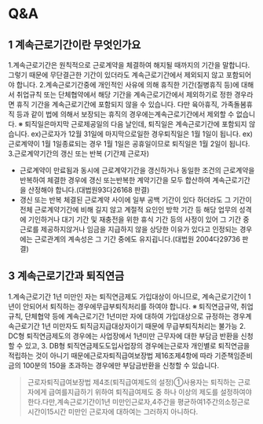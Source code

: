 # Q&A
## 1 계속근로기간이란 무엇인가요
1.계속근로기간은 원칙적으로 근로계약을 체결하여 해지될 때까지의 기간을 말합니다. 그렇기 때문에 무단결근한 기간이 있더라도 계속근로기간에서 제외되지 않고 포함되어야 합니다.
2.계속근로기간중에 개인적인 사유에 의해 휴직한 기간(질병휴직 등)에 대해서 취업규칙 또는 단체협약에서 해당 기간을 계속근로기간에서 제외하기로 정한 경우라면 휴직 기간을 계속근로기간에 포함되지 않을 수 있습니다. 다만 육아휴직, 가족돌봄휴직 등과 같이 법에 의해서 보장되는 휴직의 경우에는계속근로기간에서 제외할 수 없습니다.
※ 퇴직일은마지막 근로제공일의 다음 날인데, 퇴직일은 계속근로기간에 포함되지 않습니다.
ex)근로자가 12월 31일에 마지막으로일한 경우퇴직일은 1월 1일이 됩니다.
ex)근로계약이 1월 1일종료되는 경우 1월 1일은 공휴일이므로 퇴직일은 1월 2일이 됩니다.
3.근로계약기간의 갱신 또는 반복
(기간제 근로자)
- 근로계약이 만료됨과 동시에 근로계약기간을 갱신하거나 동일한 조건의 근로계약을 반복하여 체결한 경우에 갱신 또는반복한 계약기간을 모두 합산하여 계속근로기간을 산정해야 합니다.(대법원93다26168 판결)
- 갱신 또는 반복 체결된 근로계약 사이에 일부 공백 기간이 있다 하더라도 그 기간이 전체 근로계약기간에 비해 길지 않고 계절적 요인인 방학 기간 등 해당 업무의 성격에 기인하거나 대기 기간 및 재충전을 위한 휴식 기간 등의 사정이 있어 그 기간 중 근로를 제공하지않거나 임금을 지급하지 않을 상당한 이유가 있다고 인정되는 경우에는 근로관계의 계속성은 그 기간 중에도 유지굅니다.(대법원 2004다29736 판결)
## 3 계속근로기간과 퇴직연금
1.계속근로기간 1년 미만인 자는 퇴직연금제도 가입대상이 아니므로, 계속근로기간이 1년이 안되어서 퇴직하는 경우에무급부퇴직처리를 하여야 합니다.
※ 퇴직연금규약, 취업규칙, 단체협약 등에 계속근로기간 1년미만 자에 대하여 가입대상으로 규정하는 경우계속근로기간 1년 미만자도 퇴직금지급대상자이기 때문에 무급부퇴직처리는 불가능
2. DC형 퇴직연금제도의 경우에는 사업장에서 1년미만 근무자에 대한 부담금 반환을 신청할 수 있고,
3. DB형 퇴직연금제도도입사업장의 경우에는근로자 개인별로 퇴직연금을 적립하는 것이 아니기 때문에근로자퇴직급여보장법 제16조제4항에 따라 기준책임준비금의 100분의 150을 초과하는 경우에만 부담금반환을 신청할 수 있습니다.
> 근로자퇴직급여보장법 제4조(퇴직급여제도의 설정)①사용자는 퇴직하는 근로자에게 급여를지급하기 위하여 퇴직급여제도 중 하나 이상의 제도를 설정하여야 한다.다만,계속근로기간이1년 미만인근로자,4주간을 평균하여1주간의소정근로시간이15시간 미만인 근로자에 대하여는 그러하지 아니하다.
